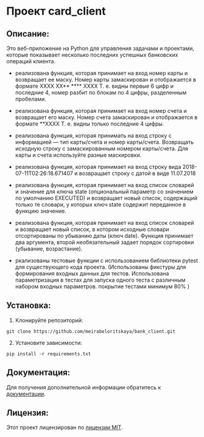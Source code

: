 # Проект card_client

## Описание:
Это веб-приложение на Python для управления задачами и проектами, которые показывает несколько последних успешных банковских операций клиента.

- реализована функция, которая принимает на вход номер карты и возвращает ее маску. Номер карты замаскирован и отображается в формате 
XXXX XX** **** XXXX
Т. е. видны первые 6 цифр и последние 4, номер разбит по блокам по 4 цифры, разделенным пробелами.

- реализована функция, которая принимает на вход номер счета и возвращает его маску. Номер счета замаскирован и отображается в формате
  **XXXX
  Т. е. видны только последние 4 цифры.

- реализована функция, которая принимать на вход строку с информацией — тип карты/счета и номер карты/счета.
Возвращать исходную строку с замаскированным номером карты/счета. Для карты и счета используйте разные маскировки.

- реализована  функция, которая принимает на вход строку вида 
2018-07-11T02:26:18.671407 и возвращает строку с датой в виде 
11.07.2018

- реализована функция, которая принимает на вход список словарей и значение для ключа state (опциональный параметр со значением по умолчанию 
EXECUTED) и возвращает новый список, содержащий только те словари, у которых ключ state содержит переданное в функцию значение.

 - реализована функция, которая принимает на вход список словарей и возвращает новый список, в котором исходные словари отсортированы по убыванию даты (ключ date).
    Функция принимает два аргумента, второй необязательный задает порядок сортировки (убывание, возрастание).


- ркализованы тестовые функции с использованием библиотеки pytest для существующего кода проекта.
(Использованы фикстуры для формирования входных данных для тестов.
Использована параметризация в тестах для запуска одного теста с различным набором входных параметров.
покрытие тестами минимум 80% )

## Установка:

1. Клонируйте репозиторий:
```
git clone https://github.com/meirabeloritskaya/bank_client.git
```
2. Установите зависимости:
```
pip install -r requirements.txt
```


## Документация:

Для получения дополнительной информации обратитесь к [документации](docs/README.md).

## Лицензия:

Этот проект лицензирован по [лицензии MIT](LICENSE).


